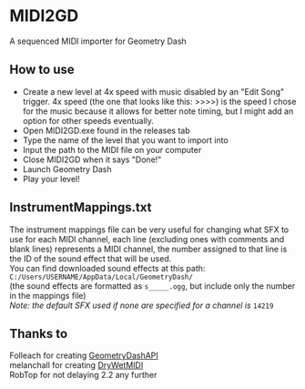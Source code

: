 # MIDI2GD
A sequenced MIDI importer for Geometry Dash
## How to use
- Create a new level at 4x speed with music disabled by an "Edit Song" trigger. 4x speed (the one that looks like this: >>>>) is the speed I chose for the music because it allows for better note timing, but I might add an option for other speeds eventually.
- Open MIDI2GD.exe found in the releases tab
- Type the name of the level that you want to import into
- Input the path to the MIDI file on your computer
- Close MIDI2GD when it says "Done!"
- Launch Geometry Dash
- Play your level!
## InstrumentMappings.txt
The instrument mappings file can be very useful for changing what SFX to use for each MIDI channel, each line (excluding ones with comments and blank lines) represents a MIDI channel, the number assigned to that line is the ID of the sound effect that will be used.\
You can find downloaded sound effects at this path: `C:/Users/USERNAME/AppData/Local/GeometryDash/`\
(the sound effects are formatted as `s_____.ogg`, but include only the number in the mappings file)\
*Note: the default SFX used if none are specified for a channel is* `14219`
## Thanks to
Folleach for creating [GeometryDashAPI](https://github.com/Folleach/GeometryDashAPI)\
melanchall for creating [DryWetMIDI](https://github.com/melanchall/drywetmidi)\
RobTop for not delaying 2.2 any further

